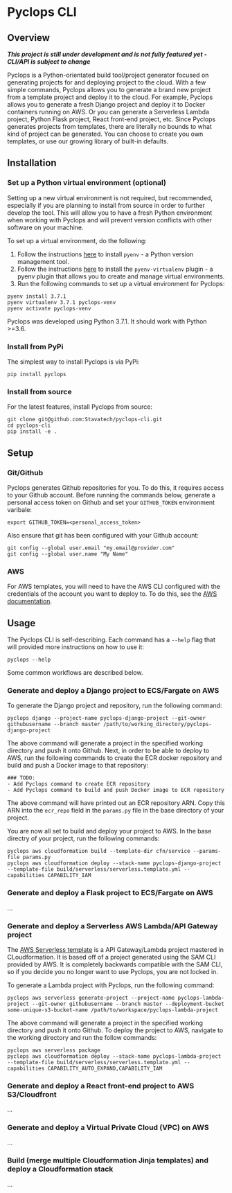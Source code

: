 # Pyclops CLI

## Overview

***This project is still under development and is not fully featured yet - CLI/API is subject to change***

Pyclops is a Python-orientated build tool/project generator focused on generating projects for and deploying project to the cloud. With a few simple commands, Pyclops allows you to generate a brand new project from a template project and deploy it to the cloud. For example, Pyclops allows you to generate a fresh Django project and deploy it to Docker containers running on AWS. Or you can generate a Serverless Lambda project, Python Flask project, React front-end project, etc. Since Pyclops generates projects from templates, there are literally no bounds to what kind of project can be generated. You can choose to create you own templates, or use our growing library of built-in defaults.

## Installation

### Set up a Python virtual environment (optional)

Setting up a new virtual environment is not required, but recommended, especially if you are planning to install from source in order to further develop the tool. This will allow you to have a fresh Python environment when working with Pyclops and will prevent version conflicts with other software on your machine.

To set up a virtual environment, do the following:

1. Follow the instructions [here](https://github.com/pyenv/pyenv) to install `pyenv` - a Python version management tool.
1. Follow the instructions [here](https://github.com/pyenv/pyenv-virtualenv) to install the `pyenv-virtualenv` plugin - a pyenv plugin that allows you to create and manage virtual environments.
1. Run the following commands to set up a virtual environment for Pyclops:
```
pyenv install 3.7.1
pyenv virtualenv 3.7.1 pyclops-venv
pyenv activate pyclops-venv
```

Pyclops was developed using Python 3.7.1. It should work with Python >=3.6.

### Install from PyPi

The simplest way to install Pyclops is via PyPi:

```
pip install pyclops
```

### Install from source

For the latest features, install Pyclops from source:

```
git clone git@github.com:Stavatech/pyclops-cli.git
cd pyclops-cli
pip install -e .
```

## Setup

### Git/Github

Pyclops generates Github repositories for you. To do this, it requires access to your Github account. Before running the commands below, generate a personal access token on Github and set your `GITHUB_TOKEN` environment varibale:

```
export GITHUB_TOKEN=<personal_access_token>
```

Also ensure that git has been configured with your Github account:
```
git config --global user.email "my.email@provider.com"
git config --global user.name "My Name"
```

### AWS

For AWS templates, you will need to have the AWS CLI configured with the credentials of the account you want to deploy to. To do this, see the [AWS documentation](https://docs.aws.amazon.com/cli/latest/userguide/cli-chap-configure.html#cli-quick-configuration).

## Usage

The Pyclops CLI is self-describing. Each command has a `--help` flag that will provided more instructions on how to use it:

```
pyclops --help
```

Some common workflows are described below.

### Generate and deploy a Django project to ECS/Fargate on AWS

To generate the Django project and repository, run the following command:
```
pyclops django --project-name pyclops-django-project --git-owner githubusername --branch master /path/to/working_directory/pyclops-django-project
```

The above command will generate a project in the specified working directory and push it onto Github. Next, in order to be able to deploy to AWS, run the following commands to create the ECR docker repository and build and push a Docker image to that repository:
```
### TODO:
- Add Pyclops command to create ECR repository
- Add Pyclops command to build and push Docker image to ECR repository
```

The above command will have printed out an ECR repository ARN. Copy this ARN into the `ecr_repo` field in the `params.py` file in the base directory of your project.

You are now all set to build and deploy your project to AWS. In the base directry of your project, run the following commands:
```
pyclops aws cloudformation build --template-dir cfn/service --params-file params.py 
pyclops aws cloudformation deploy --stack-name pyclops-django-project --template-file build/serverless/serverless.template.yml --capabilities CAPABILITY_IAM
```

### Generate and deploy a Flask project to ECS/Fargate on AWS

...

### Generate and deploy a Serverless AWS Lambda/API Gateway project

The [AWS Serverless template](https://github.com/Stavatech/AWS-Serverless-Template) is a API Gateway/Lambda project mastered in CLoudformation. It is based off of a project generated using the SAM CLI provided by AWS. It is completely backwards compatible with the SAM CLI, so if you decide you no longer want to use Pyclops, you are not locked in.

To generate a Lambda project with Pyclops, run the following command:

```
pyclops aws serverless generate-project --project-name pyclops-lambda-project --git-owner githubusername --branch master --deployment-bucket some-unique-s3-bucket-name /path/to/workspace/pyclops-lambda-project
```

The above command will generate a project in the specified working directory and push it onto Github. To deploy the project to AWS, navigate to the working directory and run the follow commands:

```
pyclops aws serverless package
pyclops aws cloudformation deploy --stack-name pyclops-lambda-project --template-file build/serverless/serverless.template.yml --capabilities CAPABILITY_AUTO_EXPAND,CAPABILITY_IAM
```


### Generate and deploy a React front-end project to AWS S3/Cloudfront

...

### Generate and deploy a Virtual Private Cloud (VPC) on AWS

...

### Build (merge multiple Cloudformation Jinja templates) and deploy a Cloudformation stack

...
